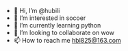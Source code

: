- 👋 Hi, I’m @hubili
- 👀 I’m interested in socoer
- 🌱 I’m currently learning python
- 💞️ I’m looking to collaborate on wow
- 📫 How to reach me hbl825@163.com

<!---
hubili/hubili is a ✨ special ✨ repository because its `README.md` (this file) appears on your GitHub profile.
You can click the Preview link to take a look at your changes.
--->
